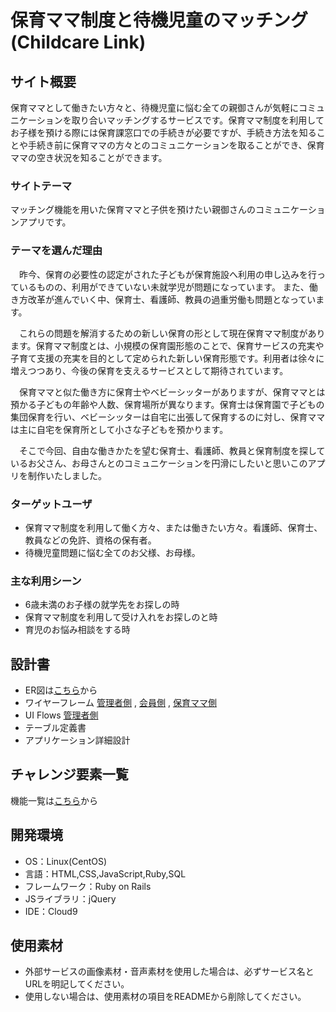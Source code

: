 # 保育ママ制度と待機児童のマッチング(Childcare Link)

## サイト概要
 保育ママとして働きたい方々と、待機児童に悩む全ての親御さんが気軽にコミュニケーションを取り合いマッチングするサービスです。保育ママ制度を利用してお子様を預ける際には保育課窓口での手続きが必要ですが、手続き方法を知ることや手続き前に保育ママの方々とのコミュニケーションを取ることができ、保育ママの空き状況を知ることができます。

### サイトテーマ
マッチング機能を用いた保育ママと子供を預けたい親御さんのコミュニケーションアプリです。

### テーマを選んだ理由
　昨今、保育の必要性の認定がされた子どもが保育施設へ利用の申し込みを行っているものの、利用ができていない未就学児が問題になっています。
また、働き方改革が進んでいく中、保育士、看護師、教員の過重労働も問題となっています。
 
　これらの問題を解消するための新しい保育の形として現在保育ママ制度があります。保育ママ制度とは、小規模の保育園形態のことで、保育サービスの充実や子育て支援の充実を目的として定められた新しい保育形態です。利用者は徐々に増えつつあり、今後の保育を支えるサービスとして期待されています。

　保育ママと似た働き方に保育士やベビーシッターがありますが、保育ママとは預かる子どもの年齢や人数、保育場所が異なります。保育士は保育園で子どもの集団保育を行い、ベビーシッターは自宅に出張して保育するのに対し、保育ママは主に自宅を保育所として小さな子どもを預かります。

　そこで今回、自由な働きかたを望む保育士、看護師、教員と保育制度を探しているお父さん、お母さんとのコミュニケーションを円滑にしたいと思いこのアプリを制作いたしました。

### ターゲットユーザ
- 保育ママ制度を利用して働く方々、または働きたい方々。看護師、保育士、教員などの免許、資格の保有者。
- 待機児童問題に悩む全てのお父様、お母様。

### 主な利用シーン
- 6歳未満のお子様の就学先をお探しの時
- 保育ママ制度を利用して受け入れをお探しのと時
- 育児のお悩み相談をする時

## 設計書
- ER図は[こちら](https://drive.google.com/file/d/1IdYWDw8FWHT3oJtXwe_j0ImybSl3o_VQ/view?usp=sharing)から
- ワイヤーフレーム  [管理者側](https://docs.google.com/presentation/d/1cP4PHuiC-5sHc9QDoCtC0uAQHzSwIX_-rQCVZsjFISk/edit?usp=sharing) , [会員側](https://docs.google.com/presentation/d/1-ptWxJP0sBDaIiUpnaUo8UtBOs7B7V6GRkaJza20ysA/edit?usp=sharing) , [保育ママ側](https://docs.google.com/presentation/d/1pZxTvjLFnv_LlVBvGfC8Agd9X5tK4yMX-h0rtSc02bs/edit?usp=sharing)
- UI Flows  [管理者側](https://drive.google.com/file/d/1sKZBqnvRAvpRzNtMJX-fdJctpZhQjKSx/view?usp=sharing)
- テーブル定義書
- アプリケーション詳細設計

## チャレンジ要素一覧
機能一覧は[こちら](https://docs.google.com/spreadsheets/d/1Gs3cp38fJRVaXQQ3UKtXBbcc4iKfH23sS2HL6FSAVv0/edit?usp=sharing)から

## 開発環境
- OS：Linux(CentOS)
- 言語：HTML,CSS,JavaScript,Ruby,SQL
- フレームワーク：Ruby on Rails
- JSライブラリ：jQuery
- IDE：Cloud9

## 使用素材
- 外部サービスの画像素材・音声素材を使用した場合は、必ずサービス名とURLを明記してください。
- 使用しない場合は、使用素材の項目をREADMEから削除してください。
